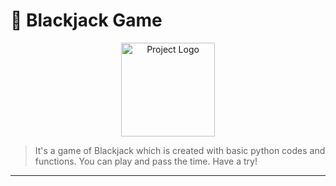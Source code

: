 # 🌟 Blackjack Game

<p align="center">
  <img src="https://img.icons8.com/?size=80&id=bA5KuB8tkT4m&format=png" alt="Project Logo" width="150">
</p>

> It's a game of Blackjack which is created with basic python codes and functions. You can play and pass the time. Have a try!

---
